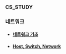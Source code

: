 ### CS_STUDY

### 네트워크
- #### [네트워크 기초](https://github.com/olzlgur/CS_STUDY/blob/main/Network/네트워크기초.md)
- #### [Host, Switch, Network](https://github.com/olzlgur/CS_STUDY/blob/main/Network/Host%2C%20Switch%2C%20Network.md)
